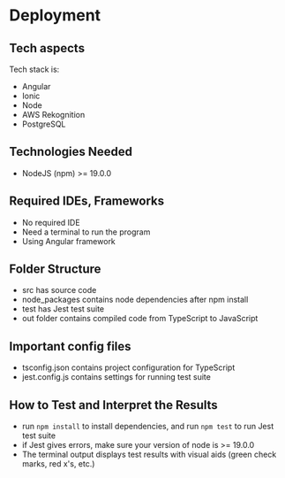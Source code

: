 # Deployment

## Tech aspects

Tech stack is:
- Angular
- Ionic
- Node
- AWS Rekognition
- PostgreSQL

## Technologies Needed

- NodeJS (npm) >= 19.0.0
 
## Required IDEs, Frameworks

- No required IDE
- Need a terminal to run the program
- Using Angular framework

## Folder Structure

- src has source code
- node_packages contains node dependencies after npm install
- test has Jest test suite
- out folder contains compiled code from TypeScript to JavaScript

## Important config files

- tsconfig.json contains project configuration for TypeScript
- jest.config.js contains settings for running test suite

## How to Test and Interpret the Results
- run `npm install` to install dependencies, and run `npm test` to run Jest test suite
- if Jest gives errors, make sure your version of node is >= 19.0.0
- The terminal output displays test results with visual aids (green check marks, red x's, etc.)